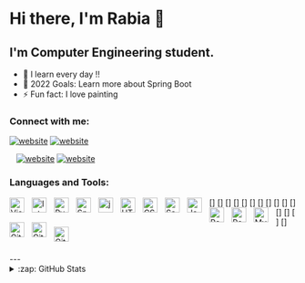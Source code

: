 # Hi there, I'm Rabia 👋

## I'm Computer Engineering student.

- 🌱 I learn every day !!
- 🥅 2022 Goals: Learn more about Spring Boot
- ⚡ Fun fact: I love painting

### Connect with me:

[![website](./img/linkedin-light.svg)](https://www.linkedin.com/in/rabia-kanik/#gh-light-mode-only)
[![website](./img/linkedin-dark.svg)](https://www.linkedin.com/in/rabia-kanik/#gh-dark-mode-only)

&nbsp;&nbsp;
[![website](./img/instagram-light.svg)](https://www.instagram.com/rabia.kanik/#gh-light-mode-only)
[![website](./img/instagram-dark.svg)](https://www.instagram.com/rabia.kanik/#gh-dark-mode-only)


### Languages and Tools:

[<img align="left" alt="Visual Studio Code" width="26px" src="https://cdn.jsdelivr.net/gh/devicons/devicon/icons/vscode/vscode-original.svg" style="padding-right:10px;" />]
[<img align="left" alt="IntelliJ" width="26px" src="https://e7.pngegg.com/pngimages/702/907/png-clipart-intellij-idea-integrated-development-environment-computer-software-jetbrains-java-others-miscellaneous-angle.png" style="padding-right:10px;" />]
[<img align="left" alt="PyCharm" width="26px" src="https://e7.pngegg.com/pngimages/805/274/png-clipart-black-and-white-pc-logo-pycharm-logo-icons-logos-emojis-tech-companies.png" style="padding-right:10px;" />]
[<img align="left" alt="SpringBoot" width="26px" src="https://pngset.com/images/web-services-from-spring-framework-java-spring-boot-logo-symbol-trademark-plant-transparent-png-2803683.png" style="padding-right:10px;" />]
[<img align="left" alt="java" width="26px" src="https://cdn.jsdelivr.net/gh/devicons/devicon/icons/java/java-original.svg" style="padding-right:10px;" />]
[<img align="left" alt="HTML5" width="26px" src="https://cdn.jsdelivr.net/gh/devicons/devicon/icons/html5/html5-original.svg" style="padding-right:10px;" />]
[<img align="left" alt="CSS3" width="26px" src="https://cdn.jsdelivr.net/gh/devicons/devicon/icons/css3/css3-original.svg" style="padding-right:10px;" />]
[<img align="left" alt="Sass" width="26px" src="https://cdn.jsdelivr.net/gh/devicons/devicon/icons/sass/sass-original.svg" style="padding-right:10px;" />]
[<img align="left" alt="JavaScript" width="26px" src="https://cdn.jsdelivr.net/gh/devicons/devicon/icons/javascript/javascript-original.svg" style="padding-right:10px;" />]
[<img align="left" alt="React" width="26px" src="https://cdn.jsdelivr.net/gh/devicons/devicon/icons/react/react-original.svg" style="padding-right:10px;" />]
[<img align="left" alt="PostgreSql" width="26px" src="https://cdn.jsdelivr.net/gh/devicons/devicon/icons/postgresql/postgresql-original.svg" style="padding-right:10px;" />]
[<img align="left" alt="MySQL" width="26px" src="https://cdn.jsdelivr.net/gh/devicons/devicon/icons/mysql/mysql-original.svg" style="padding-right:10px;" />]
[<img align="left" alt="Git" width="26px" src="https://cdn.jsdelivr.net/gh/devicons/devicon/icons/git/git-original.svg" style="padding-right:10px;" />]
[<img align="left" alt="GitHub" width="26px" src="https://user-images.githubusercontent.com/3369400/139447912-e0f43f33-6d9f-45f8-be46-2df5bbc91289.png" style="padding-right:10px;" />]
[<img align="left" alt="GitHub" width="26px" src="https://user-images.githubusercontent.com/3369400/139448065-39a229ba-4b06-434b-bc67-616e2ed80c8f.png" style="padding-right:10px;" />]

<br />
<br />
---
<details>
  <summary>:zap: GitHub Stats</summary>

  <img align="left" alt="rabiaKanik's GitHub Stats" src="https://github-readme-stats.vercel.app/api?username=rabiaKanik&show_icons=true&hide_border=false&title_color=ff652f&icon_color=FFE400&bg_color=09131B&text_color=ffffff&border_color=0c1a25" />

</details>

[instagram]: https://www.instagram.com/rabia.kanik/
[linkedin]: www.linkedin.com/in/rabia-kanik
